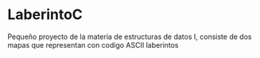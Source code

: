 # LaberintoC
 Pequeño proyecto de la materia de estructuras de datos I, consiste de dos mapas que representan con codigo ASCII laberintos
